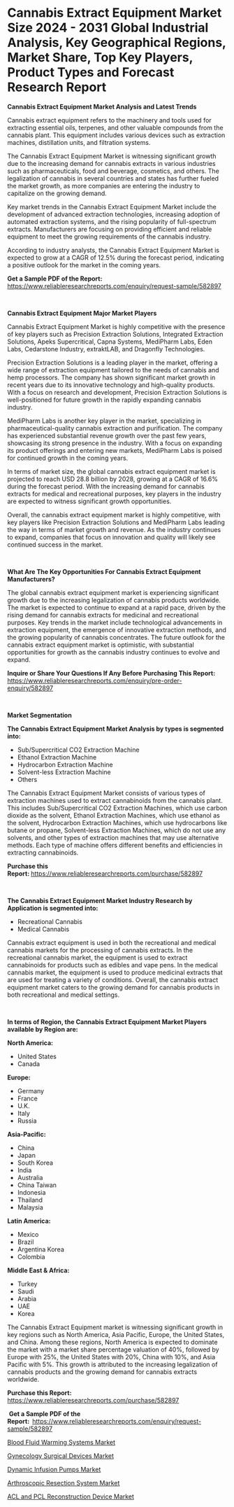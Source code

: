 <p><h1>Cannabis Extract Equipment Market Size 2024 - 2031 Global Industrial Analysis, Key Geographical Regions, Market Share, Top Key Players, Product Types and Forecast Research Report</h1></p><p><strong>Cannabis Extract Equipment Market Analysis and Latest Trends</strong></p>
<p><p>Cannabis extract equipment refers to the machinery and tools used for extracting essential oils, terpenes, and other valuable compounds from the cannabis plant. This equipment includes various devices such as extraction machines, distillation units, and filtration systems.</p><p>The Cannabis Extract Equipment Market is witnessing significant growth due to the increasing demand for cannabis extracts in various industries such as pharmaceuticals, food and beverage, cosmetics, and others. The legalization of cannabis in several countries and states has further fueled the market growth, as more companies are entering the industry to capitalize on the growing demand.</p><p>Key market trends in the Cannabis Extract Equipment Market include the development of advanced extraction technologies, increasing adoption of automated extraction systems, and the rising popularity of full-spectrum extracts. Manufacturers are focusing on providing efficient and reliable equipment to meet the growing requirements of the cannabis industry.</p><p>According to industry analysts, the Cannabis Extract Equipment Market is expected to grow at a CAGR of 12.5% during the forecast period, indicating a positive outlook for the market in the coming years.</p></p>
<p><strong>Get a Sample PDF of the Report:&nbsp;</strong> <a href="https://www.reliableresearchreports.com/enquiry/request-sample/582897">https://www.reliableresearchreports.com/enquiry/request-sample/582897</a></p>
<p>&nbsp;</p>
<p><strong>Cannabis Extract Equipment Major Market Players</strong></p>
<p><p>Cannabis Extract Equipment Market is highly competitive with the presence of key players such as Precision Extraction Solutions, Integrated Extraction Solutions, Apeks Supercritical, Capna Systems, MediPharm Labs, Eden Labs, Cedarstone Industry, extraktLAB, and Dragonfly Technologies.</p><p>Precision Extraction Solutions is a leading player in the market, offering a wide range of extraction equipment tailored to the needs of cannabis and hemp processors. The company has shown significant market growth in recent years due to its innovative technology and high-quality products. With a focus on research and development, Precision Extraction Solutions is well-positioned for future growth in the rapidly expanding cannabis industry.</p><p>MediPharm Labs is another key player in the market, specializing in pharmaceutical-quality cannabis extraction and purification. The company has experienced substantial revenue growth over the past few years, showcasing its strong presence in the industry. With a focus on expanding its product offerings and entering new markets, MediPharm Labs is poised for continued growth in the coming years.</p><p>In terms of market size, the global cannabis extract equipment market is projected to reach USD 28.8 billion by 2028, growing at a CAGR of 16.6% during the forecast period. With the increasing demand for cannabis extracts for medical and recreational purposes, key players in the industry are expected to witness significant growth opportunities.</p><p>Overall, the cannabis extract equipment market is highly competitive, with key players like Precision Extraction Solutions and MediPharm Labs leading the way in terms of market growth and revenue. As the industry continues to expand, companies that focus on innovation and quality will likely see continued success in the market.</p></p>
<p>&nbsp;</p>
<p><strong>What Are The Key Opportunities For Cannabis Extract Equipment Manufacturers?</strong></p>
<p><p>The global cannabis extract equipment market is experiencing significant growth due to the increasing legalization of cannabis products worldwide. The market is expected to continue to expand at a rapid pace, driven by the rising demand for cannabis extracts for medicinal and recreational purposes. Key trends in the market include technological advancements in extraction equipment, the emergence of innovative extraction methods, and the growing popularity of cannabis concentrates. The future outlook for the cannabis extract equipment market is optimistic, with substantial opportunities for growth as the cannabis industry continues to evolve and expand.</p></p>
<p><strong>Inquire or Share Your Questions If Any Before Purchasing This Report:</strong> <a href="https://www.reliableresearchreports.com/enquiry/pre-order-enquiry/582897">https://www.reliableresearchreports.com/enquiry/pre-order-enquiry/582897</a></p>
<p>&nbsp;</p>
<p><strong>Market Segmentation</strong></p>
<p><strong>The Cannabis Extract Equipment Market Analysis by types is segmented into:</strong></p>
<p><ul><li>Sub/Supercritical CO2 Extraction Machine</li><li>Ethanol Extraction Machine</li><li>Hydrocarbon Extraction Machine</li><li>Solvent-less Extraction Machine</li><li>Others</li></ul></p>
<p><p>The Cannabis Extract Equipment Market consists of various types of extraction machines used to extract cannabinoids from the cannabis plant. This includes Sub/Supercritical CO2 Extraction Machines, which use carbon dioxide as the solvent, Ethanol Extraction Machines, which use ethanol as the solvent, Hydrocarbon Extraction Machines, which use hydrocarbons like butane or propane, Solvent-less Extraction Machines, which do not use any solvents, and other types of extraction machines that may use alternative methods. Each type of machine offers different benefits and efficiencies in extracting cannabinoids.</p></p>
<p><strong>Purchase this Report:&nbsp;</strong><a href="https://www.reliableresearchreports.com/purchase/582897">https://www.reliableresearchreports.com/purchase/582897</a></p>
<p>&nbsp;</p>
<p><strong>The Cannabis Extract Equipment Market Industry Research by Application is segmented into:</strong></p>
<p><ul><li>Recreational Cannabis</li><li>Medical Cannabis</li></ul></p>
<p><p>Cannabis extract equipment is used in both the recreational and medical cannabis markets for the processing of cannabis extracts. In the recreational cannabis market, the equipment is used to extract cannabinoids for products such as edibles and vape pens. In the medical cannabis market, the equipment is used to produce medicinal extracts that are used for treating a variety of conditions. Overall, the cannabis extract equipment market caters to the growing demand for cannabis products in both recreational and medical settings.</p></p>
<p>&nbsp;</p>
<p><strong>In terms of Region, the Cannabis Extract Equipment Market Players available by Region are:</strong></p>
<p>
    <p> <strong> North America: </strong>
        <ul>
            <li>United States</li>
            <li>Canada</li>
        </ul>
        </p> 
    <p> <strong> Europe: </strong>
        <ul>
            <li>Germany</li>
            <li>France</li>
            <li>U.K.</li>
            <li>Italy</li>
            <li>Russia</li>
        </ul>
        </p> 
    <p> <strong> Asia-Pacific: </strong>
        <ul>
            <li>China</li>
            <li>Japan</li>
            <li>South Korea</li>
            <li>India</li>
            <li>Australia</li>
            <li>China Taiwan</li>
            <li>Indonesia</li>
            <li>Thailand</li>
            <li>Malaysia</li>
        </ul>
        </p> 
    <p> <strong> Latin America: </strong>
        <ul>
            <li>Mexico</li>
            <li>Brazil</li>
            <li>Argentina Korea</li>
            <li>Colombia</li>
        </ul>
        </p> 
    <p> <strong> Middle East & Africa: </strong>
        <ul>
            <li>Turkey</li>
            <li>Saudi</li>
            <li>Arabia</li>
            <li>UAE</li>
            <li>Korea</li>
        </ul>
    </p>
    </p>
<p><p>The Cannabis Extract Equipment market is witnessing significant growth in key regions such as North America, Asia Pacific, Europe, the United States, and China. Among these regions, North America is expected to dominate the market with a market share percentage valuation of 40%, followed by Europe with 25%, the United States with 20%, China with 10%, and Asia Pacific with 5%. This growth is attributed to the increasing legalization of cannabis products and the growing demand for cannabis extracts worldwide.</p></p>
<p><strong>Purchase this Report: </strong><a href="https://www.reliableresearchreports.com/purchase/582897">https://www.reliableresearchreports.com/purchase/582897</a></p>
<p>&nbsp;<strong>Get a Sample PDF of the Report:&nbsp;&nbsp;</strong><a href="https://www.reliableresearchreports.com/enquiry/request-sample/582897">https://www.reliableresearchreports.com/enquiry/request-sample/582897</a></p>
<p><strong></strong></p>
<p><p><a href="https://medium.com/@freedayundt/blood-fluid-warming-systems-market-exploring-market-share-market-trends-and-future-growth-5b9417187804">Blood Fluid Warming Systems Market</a></p><p><a href="https://medium.com/@caligoldner/gynecology-surgical-devices-market-insights-into-market-cagr-market-trends-and-growth-strategies-67a0f3a7cc7b">Gynecology Surgical Devices Market</a></p><p><a href="https://medium.com/@caligoldner/dynamic-infusion-pumps-market-size-and-market-trends-complete-industry-overview-2024-to-2031-9ffbfa6c25ba">Dynamic Infusion Pumps Market</a></p><p><a href="https://medium.com/@andrewhills1925/decoding-arthroscopic-resection-system-market-metrics-market-share-trends-and-growth-patterns-9c1687d13973">Arthroscopic Resection System Market</a></p><p><a href="https://medium.com/@andrewhills1925/acl-and-pcl-reconstruction-device-market-furnishes-information-on-market-share-market-trends-and-f50211f3b9d8">ACL and PCL Reconstruction Device Market</a></p></p>